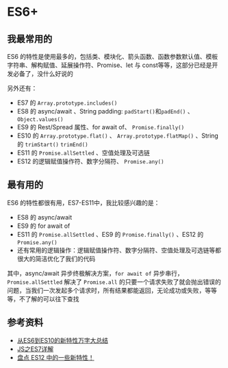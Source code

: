 # ES6+



## 我最常用的

ES6 的特性是使用最多的，包括类、模块化、箭头函数、函数参数默认值、模板字符串、解构赋值、延展操作符、Promise、let 与 const等等，这部分已经是开发必备了，没什么好说的

另外还有：

- ES7 的 `Array.prototype.includes()`
- ES8 的 async/await 、String padding: `padStart()`和`padEnd()` 、 `Object.values()`
- ES9 的 Rest/Spread 属性、for await of、 `Promise.finally()`
- ES10 的 `Array.prototype.flat()` 、 `Array.prototype.flatMap()` 、String的 `trimStart()` `trimEnd()`
- ES11 的 `Promise.allSettled` 、空值处理及可选链
- ES12 的逻辑赋值操作符、数字分隔符、 `Promise.any()`

## 最有用的

ES6 的特性都很有用，ES7-ES11中，我比较感兴趣的是：

- ES8 的 async/await
- ES9 的 for await of
- ES11 的 `Promise.allSettled` 、ES9 的 `Promise.finally()` 、ES12 的 `Promise.any()`
- 还有常用的逻辑操作：逻辑赋值操作符、数字分隔符、空值处理及可选链等都很大的简洁优化了我们的代码

其中，async/await 异步终极解决方案，`for await of` 异步串行，`Promise.allSettled` 解决了 `Promise.all` 的只要一个请求失败了就会抛出错误的问题，当我们一次发起多个请求时，所有结果都能返回，无论成功或失败，等等等，不了解的可以往下查找





## 参考资料

- [从ES6到ES10的新特性万字大总结](https://zhuanlan.zhihu.com/p/342882092?utm_source=wechat_session&utm_medium=social&utm_oi=56197411504128)
- [JS之ES7详解](https://mp.weixin.qq.com/s/H6jUAGlkREM5SJgXc1Mjvw)
- [盘点 ES12 中的一些新特性！](https://segmentfault.com/a/1190000041293383)